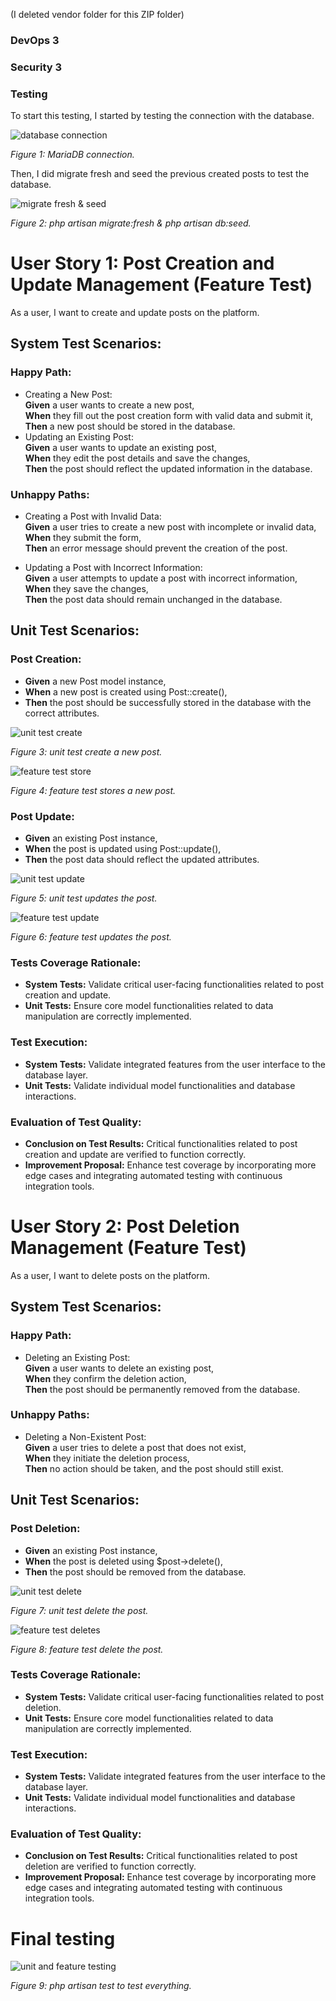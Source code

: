 (I deleted vendor folder for this ZIP folder)
### DevOps 3

### Security 3

### Testing
To start this testing, I started by testing the connection with the database.

<img src="public/image/databaseConnection.jpg" alt="database connection">
<p style="font-style: italic">Figure 1: MariaDB connection.</p>

Then, I did migrate fresh and seed the previous created posts to test the database.

<img src="public/image/migrateSeed.jpg" alt="migrate fresh & seed">
<p style="font-style: italic">Figure 2: php artisan migrate:fresh & php artisan db:seed.</p>

# User Story 1: Post Creation and Update Management (Feature Test)
As a user, I want to create and update posts on the platform.

## System Test Scenarios:
### Happy Path:

* Creating a New Post:
<br>**Given** a user wants to create a new post,
<br>**When** they fill out the post creation form with valid data and submit it,
<br>**Then** a new post should be stored in the database.
* Updating an Existing Post:
<br>**Given** a user wants to update an existing post,
<br>**When** they edit the post details and save the changes,
<br>**Then** the post should reflect the updated information in the database.

### Unhappy Paths:

* Creating a Post with Invalid Data:
<br>**Given** a user tries to create a new post with incomplete or invalid data,
<br>**When** they submit the form,
<br>**Then** an error message should prevent the creation of the post.

* Updating a Post with Incorrect Information:
<br>**Given** a user attempts to update a post with incorrect information,
<br>**When** they save the changes,
<br>**Then** the post data should remain unchanged in the database.

## Unit Test Scenarios:
### Post Creation:

* **Given** a new Post model instance,
* **When** a new post is created using Post::create(),
* **Then** the post should be successfully stored in the database with the correct attributes.

<img src="public/image/unitcreate.jpg" alt="unit test create">
<p style="font-style: italic">Figure 3: unit test create a new post.</p>

<img src="public/image/featurestore.jpg" alt="feature test store">
<p style="font-style: italic">Figure 4: feature test stores a new post.</p>


### Post Update:

* **Given** an existing Post instance,
* **When** the post is updated using Post::update(),
* **Then** the post data should reflect the updated attributes.

<img src="public/image/unitupdate.jpg" alt="unit test update">
<p style="font-style: italic">Figure 5: unit test updates the post.</p>

<img src="public/image/featureupdate.jpg" alt="feature test update">
<p style="font-style: italic">Figure 6: feature test updates the post.</p>

### Tests Coverage Rationale:
* **System Tests:** Validate critical user-facing functionalities related to post creation and update.
* **Unit Tests:** Ensure core model functionalities related to data manipulation are correctly implemented.

### Test Execution:
* **System Tests:** Validate integrated features from the user interface to the database layer.
* **Unit Tests:** Validate individual model functionalities and database interactions.

### Evaluation of Test Quality:
* **Conclusion on Test Results:** Critical functionalities related to post creation and update are verified to function correctly.
* **Improvement Proposal:** Enhance test coverage by incorporating more edge cases and integrating automated testing with continuous integration tools.

# User Story 2: Post Deletion Management (Feature Test)
As a user, I want to delete posts on the platform.

## System Test Scenarios:
### Happy Path:
* Deleting an Existing Post:
<br>**Given** a user wants to delete an existing post,
<br>**When** they confirm the deletion action,
<br>**Then** the post should be permanently removed from the database.

### Unhappy Paths:
* Deleting a Non-Existent Post:
<br>**Given** a user tries to delete a post that does not exist,
<br>**When** they initiate the deletion process,
<br>**Then** no action should be taken, and the post should still exist.

## Unit Test Scenarios:
### Post Deletion:
* **Given** an existing Post instance,
* **When** the post is deleted using $post->delete(),
* **Then** the post should be removed from the database.

<img src="public/image/unitdelete.jpg" alt="unit test delete">
<p style="font-style: italic">Figure 7: unit test delete the post.</p>

<img src="public/image/featuredelete.jpg" alt="feature test deletes">
<p style="font-style: italic">Figure 8: feature test delete the post.</p>

### Tests Coverage Rationale:
* **System Tests:** Validate critical user-facing functionalities related to post deletion.
* **Unit Tests:** Ensure core model functionalities related to data manipulation are correctly implemented.

### Test Execution:
* **System Tests:** Validate integrated features from the user interface to the database layer.
* **Unit Tests:** Validate individual model functionalities and database interactions.

### Evaluation of Test Quality:
* **Conclusion on Test Results:** Critical functionalities related to post deletion are verified to function correctly.
* **Improvement Proposal:** Enhance test coverage by incorporating more edge cases and integrating automated testing with continuous integration tools.

# Final testing

<img src="public/image/testing.jpg" alt="unit and feature testing">
<p style="font-style: italic">Figure 9: php artisan test to test everything.</p>
